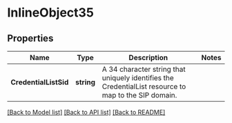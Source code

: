 # InlineObject35

## Properties

Name | Type | Description | Notes
------------ | ------------- | ------------- | -------------
**CredentialListSid** | **string** | A 34 character string that uniquely identifies the CredentialList resource to map to the SIP domain. | 

[[Back to Model list]](../README.md#documentation-for-models) [[Back to API list]](../README.md#documentation-for-api-endpoints) [[Back to README]](../README.md)


